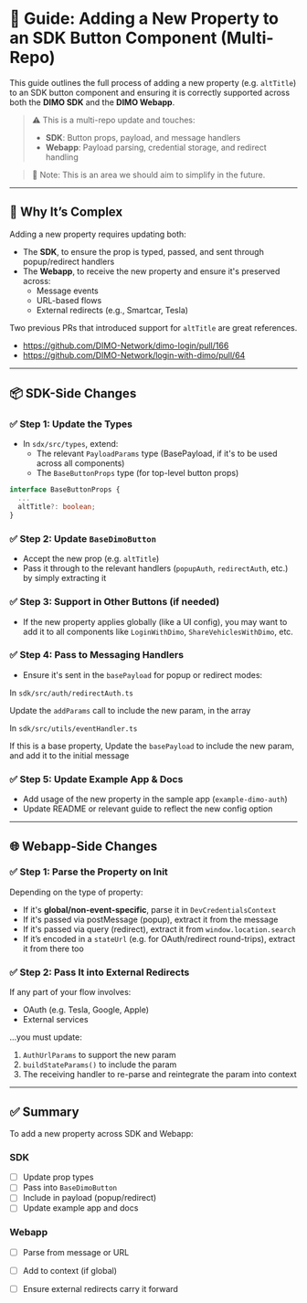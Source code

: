 # 🔄 Guide: Adding a New Property to an SDK Button Component (Multi-Repo)

This guide outlines the full process of adding a new property (e.g. `altTitle`) to an SDK button component and ensuring it is correctly supported across both the **DIMO SDK** and the **DIMO Webapp**.

> ⚠️ This is a multi-repo update and touches:
> - **SDK**: Button props, payload, and message handlers
> - **Webapp**: Payload parsing, credential storage, and redirect handling

> 🧠 Note: This is an area we should aim to simplify in the future.

---

## 🧭 Why It’s Complex

Adding a new property requires updating both:
- The **SDK**, to ensure the prop is typed, passed, and sent through popup/redirect handlers
- The **Webapp**, to receive the new property and ensure it's preserved across:
  - Message events
  - URL-based flows
  - External redirects (e.g., Smartcar, Tesla)

Two previous PRs that introduced support for `altTitle` are great references.
- https://github.com/DIMO-Network/dimo-login/pull/166
- https://github.com/DIMO-Network/login-with-dimo/pull/64

---

## 📦 SDK-Side Changes

### ✅ Step 1: Update the Types

- In `sdx/src/types`, extend:
  - The relevant `PayloadParams` type (BasePayload, if it's to be used across all components)
  - The `BaseButtonProps` type (for top-level button props)

```ts
interface BaseButtonProps {
  ...
  altTitle?: boolean;
}
```

### ✅ Step 2: Update `BaseDimoButton`

- Accept the new prop (e.g. `altTitle`)
- Pass it through to the relevant handlers (`popupAuth`, `redirectAuth`, etc.) by simply extracting it

### ✅ Step 3: Support in Other Buttons (if needed)

- If the new property applies globally (like a UI config), you may want to add it to all components like `LoginWithDimo`, `ShareVehiclesWithDimo`, etc.

### ✅ Step 4: Pass to Messaging Handlers

- Ensure it's sent in the `basePayload` for popup or redirect modes:

In `sdk/src/auth/redirectAuth.ts`

Update the `addParams` call to include the new param, in the array

In `sdk/src/utils/eventHandler.ts`

If this is a base property, Update the `basePayload` to include the new param, and add it to the initial message

### ✅ Step 5: Update Example App & Docs

- Add usage of the new property in the sample app (`example-dimo-auth`)
- Update README or relevant guide to reflect the new config option

---

## 🌐 Webapp-Side Changes

### ✅ Step 1: Parse the Property on Init

Depending on the type of property:

- If it's **global/non-event-specific**, parse it in `DevCredentialsContext`
- If it's passed via postMessage (popup), extract it from the message
- If it's passed via query (redirect), extract it from `window.location.search`
- If it’s encoded in a `stateUrl` (e.g. for OAuth/redirect round-trips), extract it from there too


### ✅ Step 2: Pass It into External Redirects

If any part of your flow involves:
- OAuth (e.g. Tesla, Google, Apple)
- External services

…you must update:

1. `AuthUrlParams` to support the new param
2. `buildStateParams()` to include the param
3. The receiving handler to re-parse and reintegrate the param into context

---

## ✅ Summary

To add a new property across SDK and Webapp:

### SDK
- [ ] Update prop types
- [ ] Pass into `BaseDimoButton`
- [ ] Include in payload (popup/redirect)
- [ ] Update example app and docs

### Webapp
- [ ] Parse from message or URL
- [ ] Add to context (if global)
- [ ] Ensure external redirects carry it forward

